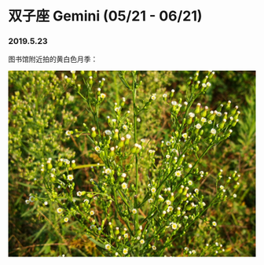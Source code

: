 # 双子座 Gemini \(05/21 - 06/21\)

### 2019.5.23

图书馆附近拍的黄白色月季：

![](../.gitbook/assets/image%20%2843%29.png)

